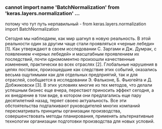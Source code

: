 ### cannot import name 'BatchNormalization' from 'keras.layers.normalization' ...

потому что тут путь нерпавильный - from keras.layers.normalization import BatchNormalization

Сегодня мы наблюдаем, как мир шагнул в новую реальность. В этой реальности один за другим чаще стали проявляться «черные лебеди» [1]. Как утверждают в своем исследовании С. Заргами и Дж. Думрак, с появлением «черных лебедей» и масштабным проявлением их последствий, почти одномоментно произошли качественные изменения, практически во всех отраслях [2]. Глобальные нарушения в цепях поставок, произошедшие как следствие этих событий, оказались весьма ощутимыми как для отдельных предприятий, так и для отраслей, сообщается в исследовании Э. Фальконе, Б. Фьюгейта и Д. Добжиковски [3]. В этих условиях многие из тех методов, что делали успешным бизнес еще вчера, перестают приносить эффект сегодня, а их внедрение в том виде, в котором они предлагались еще пару десятилетний назад, теряет своею актуальность. Все эти обстоятельства подталкивают руководителей многих компаний пересматривать принципы организации производства, совершенствовать методы планирования, применять альтернативные технологии организации подготовки производства для новых условий.

